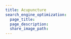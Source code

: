 ```yaml
---
title: Acupuncture
search_engine_optimization:
  page_title:
  page_description:
  share_image_path:
---
```

